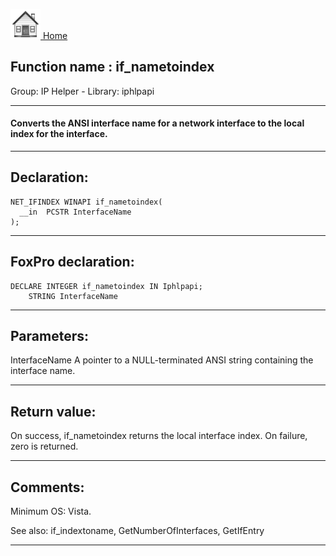 [<img src="../../images/home.png"> Home ](https://github.com/VFPX/Win32API)  

## Function name : if_nametoindex
Group: IP Helper - Library: iphlpapi    
***  


#### Converts the ANSI interface name for a network interface to the local index for the interface.
***  


## Declaration:
```foxpro  
NET_IFINDEX WINAPI if_nametoindex(
  __in  PCSTR InterfaceName
);  
```  
***  


## FoxPro declaration:
```foxpro  
DECLARE INTEGER if_nametoindex IN Iphlpapi;
	STRING InterfaceName  
```  
***  


## Parameters:
InterfaceName 
A pointer to a NULL-terminated ANSI string containing the interface name.
  
***  


## Return value:
On success, if_nametoindex returns the local interface index. On failure, zero is returned.  
***  


## Comments:
Minimum OS: Vista.  
  
See also: if_indextoname, GetNumberOfInterfaces, GetIfEntry   
  
***  

